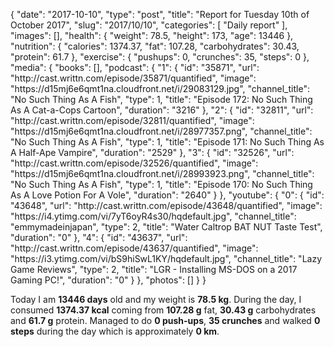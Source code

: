 {
    "date": "2017-10-10",
    "type": "post",
    "title": "Report for Tuesday 10th of October 2017",
    "slug": "2017\/10\/10",
    "categories": [
        "Daily report"
    ],
    "images": [],
    "health": {
        "weight": 78.5,
        "height": 173,
        "age": 13446
    },
    "nutrition": {
        "calories": 1374.37,
        "fat": 107.28,
        "carbohydrates": 30.43,
        "protein": 61.7
    },
    "exercise": {
        "pushups": 0,
        "crunches": 35,
        "steps": 0
    },
    "media": {
        "books": [],
        "podcast": {
            "1": {
                "id": "35871",
                "url": "http:\/\/cast.writtn.com\/episode\/35871\/quantified",
                "image": "https:\/\/d15mj6e6qmt1na.cloudfront.net\/i\/29083129.jpg",
                "channel_title": "No Such Thing As A Fish",
                "type": 1,
                "title": "Episode 172: No Such Thing As A Cat-a-Cops Cartoon",
                "duration": "3216"
            },
            "2": {
                "id": "32811",
                "url": "http:\/\/cast.writtn.com\/episode\/32811\/quantified",
                "image": "https:\/\/d15mj6e6qmt1na.cloudfront.net\/i\/28977357.png",
                "channel_title": "No Such Thing As A Fish",
                "type": 1,
                "title": "Episode 171: No Such Thing As A Half-Ape Vampire",
                "duration": "2529"
            },
            "3": {
                "id": "32526",
                "url": "http:\/\/cast.writtn.com\/episode\/32526\/quantified",
                "image": "https:\/\/d15mj6e6qmt1na.cloudfront.net\/i\/28993923.png",
                "channel_title": "No Such Thing As A Fish",
                "type": 1,
                "title": "Episode 170: No Such Thing As A Love Potion For A Vole",
                "duration": "2640"
            }
        },
        "youtube": {
            "0": {
                "id": "43648",
                "url": "http:\/\/cast.writtn.com\/episode\/43648\/quantified",
                "image": "https:\/\/i4.ytimg.com\/vi\/7yT6oyR4s30\/hqdefault.jpg",
                "channel_title": "emmymadeinjapan",
                "type": 2,
                "title": "Water Caltrop BAT NUT Taste Test",
                "duration": "0"
            },
            "4": {
                "id": "43637",
                "url": "http:\/\/cast.writtn.com\/episode\/43637\/quantified",
                "image": "https:\/\/i3.ytimg.com\/vi\/bS9hiSwL1KY\/hqdefault.jpg",
                "channel_title": "Lazy Game Reviews",
                "type": 2,
                "title": "LGR - Installing MS-DOS on a 2017 Gaming PC!",
                "duration": "0"
            }
        },
        "photos": []
    }
}

Today I am <strong>13446 days</strong> old and my weight is <strong>78.5 kg</strong>. During the day, I consumed <strong>1374.37 kcal</strong> coming from <strong>107.28 g</strong> fat, <strong>30.43 g</strong> carbohydrates and <strong>61.7 g</strong> protein. Managed to do <strong>0 push-ups</strong>, <strong>35 crunches</strong> and walked <strong>0 steps</strong> during the day which is approximately <strong>0 km</strong>.